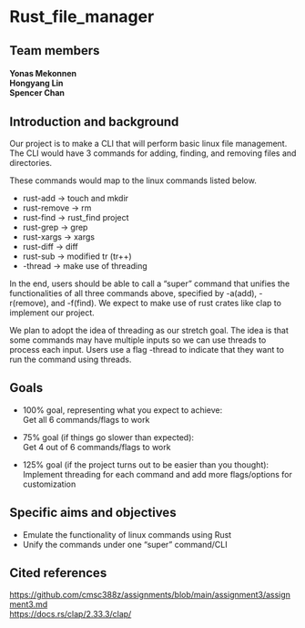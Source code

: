 # Rust_file_manager

## Team members
#### Yonas Mekonnen<br/>Hongyang Lin<br/>Spencer Chan

## Introduction and background
Our project is to make a CLI that will perform basic linux file management. The CLI would have 3 commands for adding, finding, and removing files and directories. 

These commands would map to the linux commands listed below.
- rust-add -> touch and mkdir
- rust-remove  -> rm
- rust-find -> rust_find project
- rust-grep -> grep
- rust-xargs -> xargs
- rust-diff -> diff
- rust-sub -> modified tr (tr++)
- -thread -> make use of threading

In the end, users should be able to call a “super” command that unifies the functionalities of all three commands above, specified by -a(add), -r(remove), and -f(find). We expect to make use of rust crates like clap to implement our project.

We plan to adopt the idea of threading as our stretch goal. The idea is that some commands may have multiple inputs so we can use threads to process each input. Users use a flag -thread to indicate that they want to run the command using threads.

## Goals
- 100% goal, representing what you expect to achieve:<br/>
Get all 6 commands/flags to work

- 75% goal (if things go slower than expected):<br/>
Get 4 out of 6 commands/flags to work

- 125% goal (if the project turns out to be easier than you thought):<br/>
Implement threading for each command and add more flags/options for customization

## Specific aims and objectives
- Emulate the functionality of linux commands using Rust
- Unify the commands under one “super” command/CLI

## Cited references
https://github.com/cmsc388z/assignments/blob/main/assignment3/assignment3.md<br/> 
https://docs.rs/clap/2.33.3/clap/
